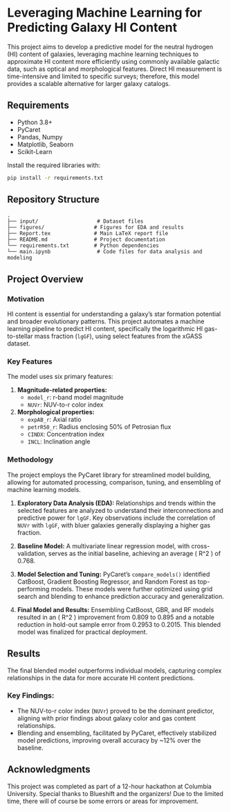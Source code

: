 
# Leveraging Machine Learning for Predicting Galaxy HI Content

This project aims to develop a predictive model for the neutral hydrogen (HI) content of galaxies, leveraging machine learning techniques to approximate HI content more efficiently using commonly available galactic data, such as optical and morphological features. Direct HI measurement is time-intensive and limited to specific surveys; therefore, this model provides a scalable alternative for larger galaxy catalogs.

## Requirements

- Python 3.8+
- PyCaret
- Pandas, Numpy
- Matplotlib, Seaborn
- Scikit-Learn

Install the required libraries with:

```bash
pip install -r requirements.txt
```

## Repository Structure

```plaintext
.
├── input/                   # Dataset files
├── figures/                # Figures for EDA and results
├── Report.tex              # Main LaTeX report file
├── README.md               # Project documentation
└── requirements.txt        # Python dependencies
└── main.ipynb               # Code files for data analysis and modeling
```

## Project Overview

### Motivation
HI content is essential for understanding a galaxy’s star formation potential and broader evolutionary patterns. This project automates a machine learning pipeline to predict HI content, specifically the logarithmic HI gas-to-stellar mass fraction (`lgGF`), using select features from the xGASS dataset.

### Key Features
The model uses six primary features:
1. **Magnitude-related properties:** 
   - `model_r`: r-band model magnitude
   - `NUVr`: NUV-to-r color index
2. **Morphological properties:** 
   - `expAB_r`: Axial ratio
   - `petrR50_r`: Radius enclosing 50% of Petrosian flux
   - `CINDX`: Concentration index
   - `INCL`: Inclination angle

### Methodology
The project employs the PyCaret library for streamlined model building, allowing for automated processing, comparison, tuning, and ensembling of machine learning models.

1. **Exploratory Data Analysis (EDA):** Relationships and trends within the selected features are analyzed to understand their interconnections and predictive power for `lgGF`. Key observations include the correlation of `NUVr` with `lgGF`, with bluer galaxies generally displaying a higher gas fraction.

2. **Baseline Model:** A multivariate linear regression model, with cross-validation, serves as the initial baseline, achieving an average \( R^2 \) of 0.768.

3. **Model Selection and Tuning:** PyCaret’s `compare_models()` identified CatBoost, Gradient Boosting Regressor, and Random Forest as top-performing models. These models were further optimized using grid search and blending to enhance prediction accuracy and generalization.

4. **Final Model and Results:** Ensembling CatBoost, GBR, and RF models resulted in an \( R^2 \) improvement from 0.809 to 0.895 and a notable reduction in hold-out sample error from 0.2953 to 0.2015. This blended model was finalized for practical deployment.

## Results

The final blended model outperforms individual models, capturing complex relationships in the data for more accurate HI content predictions.

### Key Findings:
- The NUV-to-r color index (`NUVr`) proved to be the dominant predictor, aligning with prior findings about galaxy color and gas content relationships.
- Blending and ensembling, facilitated by PyCaret, effectively stabilized model predictions, improving overall accuracy by ~12% over the baseline.

## Acknowledgments

This project was completed as part of a 12-hour hackathon at Columbia University. Special thanks to Blueshift and the organizers!
Due to the limited time, there will of course be some errors or areas for improvement.
